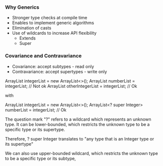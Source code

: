 ### Why Generics

- Stronger type checks at compile time
- Enables to implement generic algorithms
- Elimination of casts
- Use of wildcards to increase API flexibility
	- Extends
	- Super

### Covariance and Contravariance
	
- Covariance: accept subtypes - read only
- Contravariance: accept supertypes - write only

ArrayList<Integer> integerList = new ArrayList<>();
ArrayList<Number> numberList = integerList; // Not ok 
ArrayList<Integer> otherIntegerList = integerList; // Ok

with 

ArrayList<Integer> integerList = new ArrayList<>();
ArrayList<? super Integer> numberList = integerList; // Ok

The question mark "?" refers to a wildcard which represents an unknown type. It can be lower-bounded, which restricts the unknown type
to be a specific type or its supertype.

Therefore, ? super Integer translates to "any type that is an Integer type or its supertype"

We can also use upper-bounded  wildcard, which restricts the unknown type to be a specific type or its subtype,

